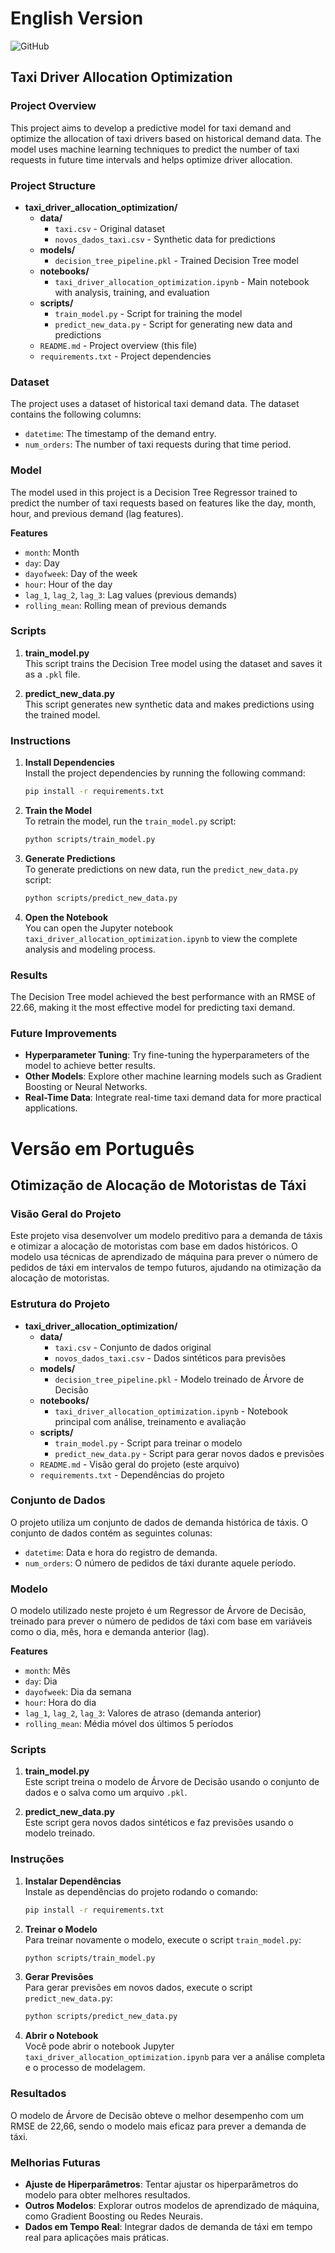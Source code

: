 # English Version
![GitHub](https://img.shields.io/github/license/willianadb/gold_purification_prediction)

## Taxi Driver Allocation Optimization

### Project Overview

This project aims to develop a predictive model for taxi demand and optimize the allocation of taxi drivers based on historical demand data. The model uses machine learning techniques to predict the number of taxi requests in future time intervals and helps optimize driver allocation.

### Project Structure

- **taxi_driver_allocation_optimization/**
  - **data/**
    - `taxi.csv` - Original dataset
    - `novos_dados_taxi.csv` - Synthetic data for predictions
  - **models/**
    - `decision_tree_pipeline.pkl` - Trained Decision Tree model
  - **notebooks/**
    - `taxi_driver_allocation_optimization.ipynb` - Main notebook with analysis, training, and evaluation
  - **scripts/**
    - `train_model.py` - Script for training the model
    - `predict_new_data.py` - Script for generating new data and predictions
  - `README.md` - Project overview (this file)
  - `requirements.txt` - Project dependencies

### Dataset

The project uses a dataset of historical taxi demand data. The dataset contains the following columns:

- `datetime`: The timestamp of the demand entry.
- `num_orders`: The number of taxi requests during that time period.

### Model

The model used in this project is a Decision Tree Regressor trained to predict the number of taxi requests based on features like the day, month, hour, and previous demand (lag features).

**Features**

- `month`: Month
- `day`: Day
- `dayofweek`: Day of the week
- `hour`: Hour of the day
- `lag_1`, `lag_2`, `lag_3`: Lag values (previous demands)
- `rolling_mean`: Rolling mean of previous demands

### Scripts

1. **train_model.py**  
   This script trains the Decision Tree model using the dataset and saves it as a `.pkl` file.

2. **predict_new_data.py**  
   This script generates new synthetic data and makes predictions using the trained model.

### Instructions

1. **Install Dependencies**  
   Install the project dependencies by running the following command:

    ```bash
    pip install -r requirements.txt
    ```

2. **Train the Model**  
   To retrain the model, run the `train_model.py` script:

    ```bash
    python scripts/train_model.py
    ```

3. **Generate Predictions**  
   To generate predictions on new data, run the `predict_new_data.py` script:

    ```bash
    python scripts/predict_new_data.py
    ```

4. **Open the Notebook**  
   You can open the Jupyter notebook `taxi_driver_allocation_optimization.ipynb` to view the complete analysis and modeling process.

### Results

The Decision Tree model achieved the best performance with an RMSE of 22.66, making it the most effective model for predicting taxi demand.

### Future Improvements

- **Hyperparameter Tuning**: Try fine-tuning the hyperparameters of the model to achieve better results.
- **Other Models**: Explore other machine learning models such as Gradient Boosting or Neural Networks.
- **Real-Time Data**: Integrate real-time taxi demand data for more practical applications.

# Versão em Português
## Otimização de Alocação de Motoristas de Táxi
### Visão Geral do Projeto

Este projeto visa desenvolver um modelo preditivo para a demanda de táxis e otimizar a alocação de motoristas com base em dados históricos. O modelo usa técnicas de aprendizado de máquina para prever o número de pedidos de táxi em intervalos de tempo futuros, ajudando na otimização da alocação de motoristas.

### Estrutura do Projeto

- **taxi_driver_allocation_optimization/**
  - **data/**
    - `taxi.csv` - Conjunto de dados original
    - `novos_dados_taxi.csv` - Dados sintéticos para previsões
  - **models/**
    - `decision_tree_pipeline.pkl` - Modelo treinado de Árvore de Decisão
  - **notebooks/**
    - `taxi_driver_allocation_optimization.ipynb` - Notebook principal com análise, treinamento e avaliação
  - **scripts/**
    - `train_model.py` - Script para treinar o modelo
    - `predict_new_data.py` - Script para gerar novos dados e previsões
  - `README.md` - Visão geral do projeto (este arquivo)
  - `requirements.txt` - Dependências do projeto

### Conjunto de Dados

O projeto utiliza um conjunto de dados de demanda histórica de táxis. O conjunto de dados contém as seguintes colunas:

- `datetime`: Data e hora do registro de demanda.
- `num_orders`: O número de pedidos de táxi durante aquele período.

### Modelo

O modelo utilizado neste projeto é um Regressor de Árvore de Decisão, treinado para prever o número de pedidos de táxi com base em variáveis como o dia, mês, hora e demanda anterior (lag).

**Features**

- `month`: Mês
- `day`: Dia
- `dayofweek`: Dia da semana
- `hour`: Hora do dia
- `lag_1`, `lag_2`, `lag_3`: Valores de atraso (demanda anterior)
- `rolling_mean`: Média móvel dos últimos 5 períodos

### Scripts

1. **train_model.py**  
   Este script treina o modelo de Árvore de Decisão usando o conjunto de dados e o salva como um arquivo `.pkl`.

2. **predict_new_data.py**  
   Este script gera novos dados sintéticos e faz previsões usando o modelo treinado.

### Instruções

1. **Instalar Dependências**  
   Instale as dependências do projeto rodando o comando:

    ```bash
    pip install -r requirements.txt
    ```

2. **Treinar o Modelo**  
   Para treinar novamente o modelo, execute o script `train_model.py`:

    ```bash
    python scripts/train_model.py
    ```

3. **Gerar Previsões**  
   Para gerar previsões em novos dados, execute o script `predict_new_data.py`:

    ```bash
    python scripts/predict_new_data.py
    ```

4. **Abrir o Notebook**  
   Você pode abrir o notebook Jupyter `taxi_driver_allocation_optimization.ipynb` para ver a análise completa e o processo de modelagem.

### Resultados

O modelo de Árvore de Decisão obteve o melhor desempenho com um RMSE de 22,66, sendo o modelo mais eficaz para prever a demanda de táxi.

### Melhorias Futuras

- **Ajuste de Hiperparâmetros**: Tentar ajustar os hiperparâmetros do modelo para obter melhores resultados.
- **Outros Modelos**: Explorar outros modelos de aprendizado de máquina, como Gradient Boosting ou Redes Neurais.
- **Dados em Tempo Real**: Integrar dados de demanda de táxi em tempo real para aplicações mais práticas.
